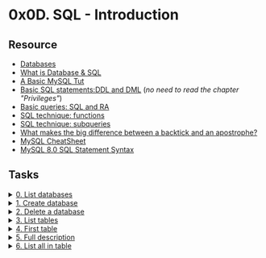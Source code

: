 # 0x0D. SQL - Introduction

## Resource

- [Databases](./Databases_Concepts.pdf)
- [What is Database & SQL](https://www.youtube.com/watch?v=FR4QIeZaPeM)
- [A Basic MySQL Tut](https://www.digitalocean.com/community/tutorials/a-basic-mysql-tutorial)
- [Basic SQL statements:DDL and DML](https://web.csulb.edu/colleges/coe/cecs/dbdesign/dbdesign.php?page=sql/ddldml.php) (*no need to read the chapter "Privileges"*)
- [Basic queries: SQL and RA](https://web.csulb.edu/colleges/coe/cecs/dbdesign/dbdesign.php?page=sql/queries.php)
- [SQL technique: functions](https://web.csulb.edu/colleges/coe/cecs/dbdesign/dbdesign.php?page=sql/functions.php)
- [SQL technique: subqueries](https://web.csulb.edu/colleges/coe/cecs/dbdesign/dbdesign.php?page=sql/subqueries.php)
- [What makes the big difference between a backtick and an apostrophe?](https://stackoverflow.com/questions/29402361/what-makes-the-big-difference-between-a-backtick-and-an-apostrophe/29402458)
- [MySQL CheatSheet](https://intellipaat.com/mediaFiles/2019/02/SQL-Commands-Cheat-Sheet.pdf)
- [MySQL 8.0 SQL Statement Syntax](https://dev.mysql.com/doc/refman/8.0/en/sql-statements.html)

## Tasks

<details>
<summary><a href="./0-list_databases.sql">0. List databases</a></summary><br>
<a href='https://postimages.org/' target='_blank'><img src='https://i.postimg.cc/jCVSrjmX/image.png' border='0' alt='image'/></a>
</details>

<details>
<summary><a href="./1-create_database_if_missing.sql">1. Create database</a></summary><br>
<a href='https://postimages.org/' target='_blank'><img src='https://i.postimg.cc/7hXv4S9w/image.png' border='0' alt='image'/></a>
</details>

<details>
<summary><a href="./2-remove_database.sql">2. Delete a database</a></summary><br>
<a href='https://postimages.org/' target='_blank'><img src='https://i.postimg.cc/XNZ4SPSz/image.png' border='0' alt='image'/></a><br /><a href='https://banks-nearme.com/regions-bank-near-me'>what time does regions bank close today</a><br />
</details>


<details>
<summary><a href="./3-list_tables.sql">3. List tables</a></summary><br>
<a href='https://postimg.cc/Hr5NJMCZ' target='_blank'><img src='https://i.postimg.cc/nhwfPKSJ/image.png' border='0' alt='image'/></a>
</details>

<details>
<summary><a href="./4-first_table.sql">4. First table</a></summary><br>
<a href='https://postimages.org/' target='_blank'><img src='https://i.postimg.cc/LXQyHvf9/image.png' border='0' alt='image'/></a>
</details>

<details>
<summary><a href="./5-full_table.sql">5. Full description</a></summary><br>
<a href='https://postimages.org/' target='_blank'><img src='https://i.postimg.cc/kXFdC6w2/image.png' border='0' alt='image'/></a>
</details>

<details>
<summary><a href="./6-list_values.sql">6. List all in table</a></summary><br>
<a href='https://postimages.org/' target='_blank'><img src='https://i.postimg.cc/kXSbWhbt/image.png' border='0' alt='image'/></a>
</details>
